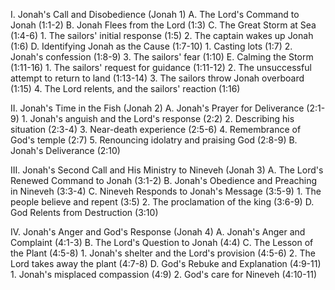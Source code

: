 I. Jonah's Call and Disobedience (Jonah 1)
    A. The Lord's Command to Jonah (1:1-2)
    B. Jonah Flees from the Lord (1:3)
    C. The Great Storm at Sea (1:4-6)
        1. The sailors' initial response (1:5)
        2. The captain wakes up Jonah (1:6)
    D. Identifying Jonah as the Cause (1:7-10)
        1. Casting lots (1:7)
        2. Jonah's confession (1:8-9)
        3. The sailors' fear (1:10)
    E. Calming the Storm (1:11-16)
        1. The sailors' request for guidance (1:11-12)
        2. The unsuccessful attempt to return to land (1:13-14)
        3. The sailors throw Jonah overboard (1:15)
        4. The Lord relents, and the sailors' reaction (1:16)

II. Jonah's Time in the Fish (Jonah 2)
    A. Jonah's Prayer for Deliverance (2:1-9)
        1. Jonah's anguish and the Lord's response (2:2)
        2. Describing his situation (2:3-4)
        3. Near-death experience (2:5-6)
        4. Remembrance of God's temple (2:7)
        5. Renouncing idolatry and praising God (2:8-9)
    B. Jonah's Deliverance (2:10)

III. Jonah's Second Call and His Ministry to Nineveh (Jonah 3)
    A. The Lord's Renewed Command to Jonah (3:1-2)
    B. Jonah's Obedience and Preaching in Nineveh (3:3-4)
    C. Nineveh Responds to Jonah's Message (3:5-9)
        1. The people believe and repent (3:5)
        2. The proclamation of the king (3:6-9)
    D. God Relents from Destruction (3:10)

IV. Jonah's Anger and God's Response (Jonah 4)
    A. Jonah's Anger and Complaint (4:1-3)
    B. The Lord's Question to Jonah (4:4)
    C. The Lesson of the Plant (4:5-8)
        1. Jonah's shelter and the Lord's provision (4:5-6)
        2. The Lord takes away the plant (4:7-8)
    D. God's Rebuke and Explanation (4:9-11)
        1. Jonah's misplaced compassion (4:9)
        2. God's care for Nineveh (4:10-11)